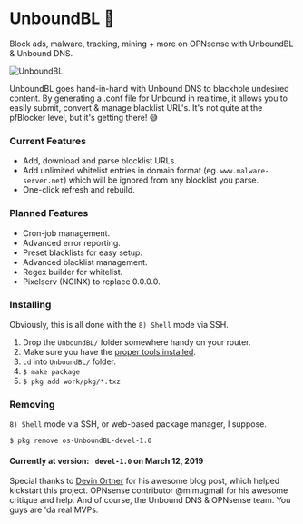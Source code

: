 # UnboundBL 🛑
Block ads, malware, tracking, mining + more on OPNsense with UnboundBL & Unbound DNS.

![UnboundBL](https://i.imgur.com/zvKpPDk.png)

UnboundBL goes hand-in-hand with Unbound DNS to blackhole undesired content. By generating a .conf file for Unbound in realtime, it allows you to easily submit, convert & manage blacklist URL's. It's not quite at the pfBlocker level, but it's getting there! 😅

### Current Features
- Add, download and parse blocklist URLs.
- Add unlimited whitelist entries in domain format (eg. `www.malware-server.net`) which will be ignored from any blocklist you parse.
- One-click refresh and rebuild.

### Planned Features
- Cron-job management.
- Advanced error reporting.
- Preset blacklists for easy setup.
- Advanced blacklist management.
- Regex builder for whitelist.
- Pixelserv (NGINX) to replace 0.0.0.0.


### Installing
Obviously, this is all done with the `8) Shell` mode via SSH.

1. Drop the `UnboundBL/` folder somewhere handy on your router.
2. Make sure you have the [proper tools installed](https://github.com/opnsense/plugins/issues/231#issuecomment-322993962).
3. `cd` into `UnboundBL/` folder.
4. `$ make package`
5. `$ pkg add work/pkg/*.txz`

### Removing
`8) Shell` mode via SSH, or web-based package manager, I suppose.

`$ pkg remove os-UnboundBL-devel-1.0`

#### Currently at version: ` devel-1.0`  on March 12, 2019

Special thanks to [Devin Ortner](https://devinstechblog.com/block-ads-with-dns-in-opnsense/) for his awesome blog post, which helped kickstart this project. OPNsense contributor @mimugmail for his awesome critique and help. And of course, the Unbound DNS & OPNsense team. You guys are 'da real MVPs.

